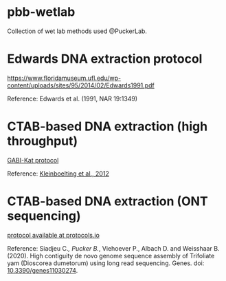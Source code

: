 # pbb-wetlab
Collection of wet lab methods used @PuckerLab.

# Edwards DNA extraction protocol

https://www.floridamuseum.ufl.edu/wp-content/uploads/sites/95/2014/02/Edwards1991.pdf

Reference: Edwards et al. (1991, NAR 19:1349)


# CTAB-based DNA extraction (high throughput)

[GABI-Kat protocol](https://www.gabi-kat.de/methods/dna-preparation.html)

Reference: [Kleinboelting et al., 2012](http://www.ncbi.nlm.nih.gov/pubmed/22080561?dopt=Abstract)


# CTAB-based DNA extraction (ONT sequencing)

[protocol available at protocols.io](https://www.protocols.io/view/plant-dna-extraction-and-preparation-for-ont-seque-kxygxenmkv8j/v1)

Reference: Siadjeu C.*, Pucker B.*, Viehoever P., Albach D. and Weisshaar B. (2020).   High contiguity de novo genome sequence assembly of Trifoliate yam (Dioscorea dumetorum) using long read sequencing. Genes. doi: [10.3390/genes11030274](https://www.mdpi.com/2073-4425/11/3/274/htm).



